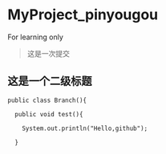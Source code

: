 # MyProject_pinyougou
For learning only
> 这是一次提交
## 这是一个二级标题
``` 
public class Branch(){

  public void test(){

    System.out.println("Hello,github");

  }
```
